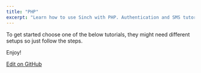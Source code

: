 ```yaml
---
title: "PHP"
excerpt: "Learn how to use Sinch with PHP. Authentication and SMS tutorials. Here you can see all Sinch PHP tutorials."
---
```


To get started choose one of the below tutorials, they might need different setups so just follow the steps.

Enjoy!


<a class="edit-on-github" target="_blank" href="https://github.com/sinch/docs/blob/master/docs/tutorials/php.md">Edit on GitHub</a>